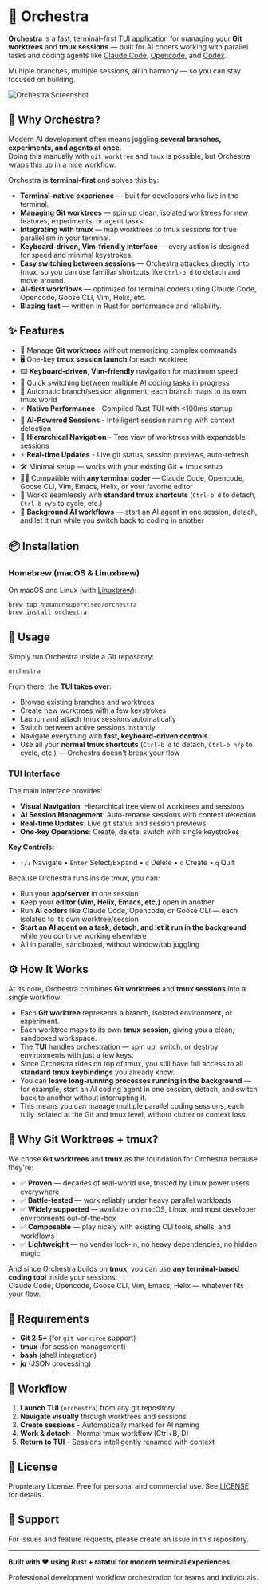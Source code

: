 # 🎼 Orchestra

**Orchestra** is a fast, terminal-first TUI application for managing your **Git worktrees** and **tmux sessions** — built for AI coders working with parallel tasks and coding agents like [Claude Code](https://claude.ai), [Opencode](https://opencode.ai), and [Codex](https://openai.com/blog/openai-codex).

Multiple branches, multiple sessions, all in harmony — so you can stay focused on building.

![Orchestra Screenshot](assets/orchestra-screenshot.png)

## 🚀 Why Orchestra?

Modern AI development often means juggling **several branches, experiments, and agents at once**.  
Doing this manually with `git worktree` and `tmux` is possible, but Orchestra wraps this up in a nice workflow.  

Orchestra is **terminal-first** and solves this by:
- **Terminal-native experience** — built for developers who live in the terminal.
- **Managing Git worktrees** — spin up clean, isolated worktrees for new features, experiments, or agent tasks.  
- **Integrating with tmux** — map worktrees to tmux sessions for true parallelism in your terminal.  
- **Keyboard-driven, Vim-friendly interface** — every action is designed for speed and minimal keystrokes.  
- **Easy switching between sessions** — Orchestra attaches directly into tmux, so you can use familiar shortcuts like `Ctrl-b d` to detach and move around.  
- **AI-first workflows** — optimized for terminal coders using Claude Code, Opencode, Goose CLI, Vim, Helix, etc.  
- **Blazing fast** — written in Rust for performance and reliability.  

## ✨ Features

- 🎯 Manage **Git worktrees** without memorizing complex commands  
- 🖥️ One-key **tmux session launch** for each worktree  
- ⌨️ **Keyboard-driven, Vim-friendly** navigation for maximum speed  
- 🔄 Quick switching between multiple AI coding tasks in progress  
- 📂 Automatic branch/session alignment: each branch maps to its own tmux world  
- ⚡ **Native Performance** - Compiled Rust TUI with <100ms startup
- 🤖 **AI-Powered Sessions** - Intelligent session naming with context detection
- 🌳 **Hierarchical Navigation** - Tree view of worktrees with expandable sessions
- ⚡ **Real-time Updates** - Live git status, session previews, auto-refresh
- 🛠️ Minimal setup — works with your existing Git + tmux setup  
- 🧑‍💻 Compatible with **any terminal coder** — Claude Code, Opencode, Goose CLI, Vim, Emacs, Helix, or your favorite editor  
- 🔀 Works seamlessly with **standard tmux shortcuts** (`Ctrl-b d` to detach, `Ctrl-b n/p` to cycle, etc.)  
- 🤖 **Background AI workflows** — start an AI agent in one session, detach, and let it run while you switch back to coding in another

## 📦 Installation

### Homebrew (macOS & Linuxbrew)
On macOS and Linux (with [Linuxbrew](https://docs.brew.sh/Homebrew-on-Linux)):

```bash
brew tap humanunsupervised/orchestra
brew install orchestra
```

## 🎹 Usage

Simply run Orchestra inside a Git repository:

```bash
orchestra
```

From there, the **TUI takes over**:
- Browse existing branches and worktrees  
- Create new worktrees with a few keystrokes  
- Launch and attach tmux sessions automatically  
- Switch between active sessions instantly  
- Navigate everything with **fast, keyboard-driven controls**  
- Use all your **normal tmux shortcuts** (`Ctrl-b d` to detach, `Ctrl-b n/p` to cycle, etc.) — Orchestra doesn't break your flow  

### TUI Interface

The main interface provides:
- **Visual Navigation**: Hierarchical tree view of worktrees and sessions
- **AI Session Management**: Auto-rename sessions with context detection
- **Real-time Updates**: Live git status and session previews
- **One-key Operations**: Create, delete, switch with single keystrokes

**Key Controls:**
- `↑/↓` Navigate • `Enter` Select/Expand • `d` Delete • `c` Create • `q` Quit

Because Orchestra runs inside tmux, you can:
- Run your **app/server** in one session  
- Keep your **editor (Vim, Helix, Emacs, etc.)** open in another  
- Run **AI coders** like Claude Code, Opencode, or Goose CLI — each isolated to its own worktree/session  
- **Start an AI agent on a task, detach, and let it run in the background** while you continue working elsewhere  
- All in parallel, sandboxed, without window/tab juggling

## ⚙️ How It Works

At its core, Orchestra combines **Git worktrees** and **tmux sessions** into a single workflow:

- Each **Git worktree** represents a branch, isolated environment, or experiment.  
- Each worktree maps to its own **tmux session**, giving you a clean, sandboxed workspace.  
- The **TUI** handles orchestration — spin up, switch, or destroy environments with just a few keys.  
- Since Orchestra rides on top of tmux, you still have full access to all **standard tmux keybindings** you already know.  
- You can **leave long-running processes running in the background** — for example, start an AI coding agent in one session, detach, and switch back to another without interrupting it.  
- This means you can manage multiple parallel coding sessions, each fully isolated at the Git and tmux level, without clutter or context loss.  

## 🧱 Why Git Worktrees + tmux?

We chose **Git worktrees** and **tmux** as the foundation for Orchestra because they're:

- ✅ **Proven** — decades of real-world use, trusted by Linux power users everywhere  
- ✅ **Battle-tested** — work reliably under heavy parallel workloads  
- ✅ **Widely supported** — available on macOS, Linux, and most developer environments out-of-the-box  
- ✅ **Composable** — play nicely with existing CLI tools, shells, and workflows  
- ✅ **Lightweight** — no vendor lock-in, no heavy dependencies, no hidden magic  

And since Orchestra builds on **tmux**, you can use **any terminal-based coding tool** inside your sessions:  
Claude Code, Opencode, Goose CLI, Vim, Emacs, Helix — whatever fits your flow.  

## 🔧 Requirements

- **Git 2.5+** (for `git worktree` support)
- **tmux** (for session management)
- **bash** (shell integration)
- **jq** (JSON processing)

## 🚀 Workflow

1. **Launch TUI** (`orchestra`) from any git repository
2. **Navigate visually** through worktrees and sessions
3. **Create sessions** - Automatically marked for AI naming
4. **Work & detach** - Normal tmux workflow (Ctrl+B, D)
5. **Return to TUI** - Sessions intelligently renamed with context

## 📜 License

Proprietary License. Free for personal and commercial use. See [LICENSE](LICENSE) for details.

## 🤝 Support

For issues and feature requests, please create an issue in this repository.

---

**Built with ❤️ using Rust + ratatui for modern terminal experiences.**

Professional development workflow orchestration for teams and individuals.
